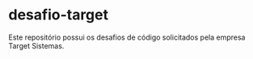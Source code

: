 # desafio-target

Este repositório possui os desafios de código solicitados pela empresa Target Sistemas.
